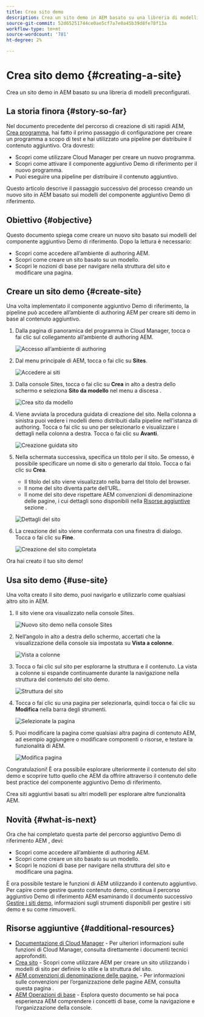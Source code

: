 ```yaml
---
title: Crea sito demo
description: Crea un sito demo in AEM basato su una libreria di modelli preconfigurati.
source-git-commit: 52d65251744ce0ae5cf7a7e0a45b39d8fe78f13a
workflow-type: tm+mt
source-wordcount: '781'
ht-degree: 2%

---
```



# Crea sito demo {#creating-a-site}

Crea un sito demo in AEM basato su una libreria di modelli preconfigurati.

## La storia finora {#story-so-far}

Nel documento precedente del percorso di creazione di siti rapidi AEM, [Crea programma,](create-program.md) hai fatto il primo passaggio di configurazione per creare un programma a scopo di test e hai utilizzato una pipeline per distribuire il contenuto aggiuntivo. Ora dovresti:

* Scopri come utilizzare Cloud Manager per creare un nuovo programma.
* Scopri come attivare il componente aggiuntivo Demo di riferimento per il nuovo programma.
* Puoi eseguire una pipeline per distribuire il contenuto aggiuntivo.

Questo articolo descrive il passaggio successivo del processo creando un nuovo sito in AEM basato sui modelli del componente aggiuntivo Demo di riferimento.

## Obiettivo {#objective}

Questo documento spiega come creare un nuovo sito basato sui modelli del componente aggiuntivo Demo di riferimento. Dopo la lettura è necessario:

* Scopri come accedere all’ambiente di authoring AEM.
* Scopri come creare un sito basato su un modello.
* Scopri le nozioni di base per navigare nella struttura del sito e modificare una pagina.

## Creare un sito demo {#create-site}

Una volta implementato il componente aggiuntivo Demo di riferimento, la pipeline può accedere all’ambiente di authoring AEM per creare siti demo in base al contenuto aggiuntivo.

1. Dalla pagina di panoramica del programma in Cloud Manager, tocca o fai clic sul collegamento all’ambiente di authoring AEM.

   ![Accesso all’ambiente di authoring](assets/access-author.png)

1. Dal menu principale di AEM, tocca o fai clic su **Sites**.

   ![Accedere ai siti](assets/access-sites.png)

1. Dalla console Sites, tocca o fai clic su **Crea** in alto a destra dello schermo e seleziona **Sito da modello** nel menu a discesa .

   ![Crea sito da modello](assets/create-site-from-template.png)

1. Viene avviata la procedura guidata di creazione del sito. Nella colonna a sinistra puoi vedere i modelli demo distribuiti dalla pipeline nell’istanza di authoring. Tocca o fai clic su uno per selezionarlo e visualizzare i dettagli nella colonna a destra. Tocca o fai clic su **Avanti**.

   ![Creazione guidata sito](assets/site-creation-wizard.png)

1. Nella schermata successiva, specifica un titolo per il sito. Se omesso, è possibile specificare un nome di sito o generarlo dal titolo. Tocca o fai clic su **Crea**.

   * Il titolo del sito viene visualizzato nella barra del titolo del browser.
   * Il nome del sito diventa parte dell’URL.
   * Il nome del sito deve rispettare AEM convenzioni di denominazione delle pagine, i cui dettagli sono disponibili nella [Risorse aggiuntive](#additional-resources) sezione .

   ![Dettagli del sito](assets/site-details.png)

1. La creazione del sito viene confermata con una finestra di dialogo. Tocca o fai clic su **Fine**.

   ![Creazione del sito completata](assets/site-creation-complete.png)

Ora hai creato il tuo sito demo!

## Usa sito demo {#use-site}

Una volta creato il sito demo, puoi navigarlo e utilizzarlo come qualsiasi altro sito in AEM.

1. Il sito viene ora visualizzato nella console Sites.

   ![Nuovo sito demo nella console Sites](assets/new-demo-site.png)

1. Nell’angolo in alto a destra dello schermo, accertati che la visualizzazione della console sia impostata su **Vista a colonne**.

   ![Vista a colonne](assets/column-view.png)

1. Tocca o fai clic sul sito per esplorarne la struttura e il contenuto. La vista a colonne si espande continuamente durante la navigazione nella struttura del contenuto del sito demo.

   ![Struttura del sito](assets/site-structure.png)

1. Tocca o fai clic su una pagina per selezionarla, quindi tocca o fai clic su **Modifica** nella barra degli strumenti.

   ![Selezionate la pagina](assets/select-page.png)

1. Puoi modificare la pagina come qualsiasi altra pagina di contenuto AEM, ad esempio aggiungere o modificare componenti o risorse, e testare la funzionalità di AEM.

   ![Modifica pagina](assets/edit-page.png)

Congratulazioni! È ora possibile esplorare ulteriormente il contenuto del sito demo e scoprire tutto quello che AEM da offrire attraverso il contenuto delle best practice del componente aggiuntivo Demo di riferimento.

Crea siti aggiuntivi basati su altri modelli per esplorare altre funzionalità AEM.

## Novità {#what-is-next}

Ora che hai completato questa parte del percorso aggiuntivo Demo di riferimento AEM , devi:

* Scopri come accedere all’ambiente di authoring AEM.
* Scopri come creare un sito basato su un modello.
* Scopri le nozioni di base per navigare nella struttura del sito e modificare una pagina.

È ora possibile testare le funzioni di AEM utilizzando il contenuto aggiuntivo. Per capire come gestire questo contenuto demo, continua il percorso aggiuntivo Demo di riferimento AEM esaminando il documento successivo [Gestire i siti demo,](manage.md) informazioni sugli strumenti disponibili per gestire i siti demo e su come rimuoverli.

## Risorse aggiuntive {#additional-resources}

* [Documentazione di Cloud Manager](https://experienceleague.adobe.com/docs/experience-manager-cloud-service/onboarding/onboarding-concepts/cloud-manager-introduction.html) - Per ulteriori informazioni sulle funzioni di Cloud Manager, consulta direttamente i documenti tecnici approfonditi.
* [Crea sito](/help/sites-cloud/administering/site-creation/create-site.md) - Scopri come utilizzare AEM per creare un sito utilizzando i modelli di sito per definire lo stile e la struttura del sito.
* [AEM convenzioni di denominazione delle pagine.](/help/sites-cloud/authoring/fundamentals/organizing-pages.md#page-name-restrictions-and-best-practices) - Per informazioni sulle convenzioni per l’organizzazione delle pagine AEM, consulta questa pagina .
* [AEM Operazioni di base](/help/sites-cloud/authoring/getting-started/basic-handling.md) - Esplora questo documento se hai poca esperienza AEM comprendere i concetti di base, come la navigazione e l’organizzazione della console.